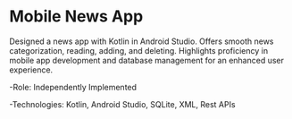 # Mobile News App

Designed a news app with Kotlin in Android Studio. Offers smooth news categorization, reading, adding, and deleting. Highlights proficiency in mobile app development and database management for an enhanced user experience.

  -Role: Independently Implemented
  
  -Technologies: Kotlin, Android Studio, SQLite, XML, Rest APIs
